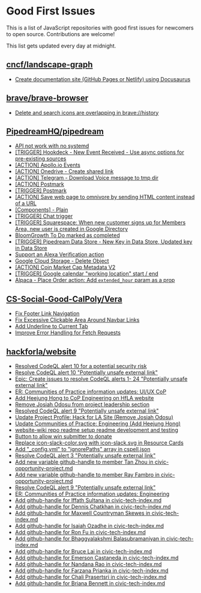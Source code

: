 # Good First Issues

This is a list of JavaScript repositories with good first issues for newcomers to open source. Contributions are welcome!

This list gets updated every day at midnight.

## [cncf/landscape-graph](https://github.com/cncf/landscape-graph)

- [Create documentation site (GitHub Pages or Netlify) using Docusaurus](https://github.com/cncf/landscape-graph/issues/97)

## [brave/brave-browser](https://github.com/brave/brave-browser)

- [Delete and search icons are overlapping in brave://history](https://github.com/brave/brave-browser/issues/32399)

## [PipedreamHQ/pipedream](https://github.com/PipedreamHQ/pipedream)

- [API not work with no systemd](https://github.com/PipedreamHQ/pipedream/issues/10151)
- [[TRIGGER] Hookdeck - New Event Received - Use async options for pre-existing sources](https://github.com/PipedreamHQ/pipedream/issues/10118)
- [[ACTION] Apollo.io Events](https://github.com/PipedreamHQ/pipedream/issues/10007)
- [[ACTION] Onedrive - Create shared link](https://github.com/PipedreamHQ/pipedream/issues/9965)
- [[ACTION] Telegram - Download Voice message to tmp dir](https://github.com/PipedreamHQ/pipedream/issues/6162)
- [[ACTION] Postmark](https://github.com/PipedreamHQ/pipedream/issues/9933)
- [[TRIGGER] Postmark](https://github.com/PipedreamHQ/pipedream/issues/9932)
- [[ACTION] Save web page to omnivore by sending HTML content instead of a URL](https://github.com/PipedreamHQ/pipedream/issues/9898)
- [[Components] - Plain](https://github.com/PipedreamHQ/pipedream/issues/9963)
- [[TRIGGER] Chat trigger](https://github.com/PipedreamHQ/pipedream/issues/9856)
- [[TRIGGER] Squarespace: When new customer signs up for Members Area, new user is created in Google Directory](https://github.com/PipedreamHQ/pipedream/issues/7311)
- [BloomGrowth To Do marked as completed](https://github.com/PipedreamHQ/pipedream/issues/9830)
- [[TRIGGER] Pipedream Data Store - New Key in Data Store, Updated key in Data Store](https://github.com/PipedreamHQ/pipedream/issues/9408)
- [Support an Alexa Verification action](https://github.com/PipedreamHQ/pipedream/issues/55)
- [Google Cloud Storage - Delete Object](https://github.com/PipedreamHQ/pipedream/issues/9035)
- [[ACTION] Coin Market Cap Metadata V2](https://github.com/PipedreamHQ/pipedream/issues/9431)
- [[TRIGGER] Google calendar "working location" start / end](https://github.com/PipedreamHQ/pipedream/issues/9768)
- [Alpaca - Place Order action: Add `extended_hour` param as a prop](https://github.com/PipedreamHQ/pipedream/issues/9476)

## [CS-Social-Good-CalPoly/Vera](https://github.com/CS-Social-Good-CalPoly/Vera)

- [Fix Footer Link Navigation](https://github.com/CS-Social-Good-CalPoly/Vera/issues/224)
- [Fix Excessive Clickable Area Around Navbar Links](https://github.com/CS-Social-Good-CalPoly/Vera/issues/225)
- [Add Underline to Current Tab](https://github.com/CS-Social-Good-CalPoly/Vera/issues/214)
- [Improve Error Handling for Fetch Requests](https://github.com/CS-Social-Good-CalPoly/Vera/issues/203)

## [hackforla/website](https://github.com/hackforla/website/pull/6201)

- [Resolved CodeQL alert 10 for a potential security risk](https://github.com/hackforla/website/pull/6201)
- [Resolve CodeQL alert 10 "Potentially   unsafe external link"](https://github.com/hackforla/website/issues/6045)
- [Epic: Create issues to resolve CodeQL alerts 1- 24 "Potentially unsafe external link"](https://github.com/hackforla/website/issues/5129)
- [ER: Communities of Practice information updates: UI/UX CoP](https://github.com/hackforla/website/issues/6101)
- [Add Heejung Hong to CoP Engineering on HfLA website](https://github.com/hackforla/website/pull/6197)
- [Remove Josiah Odosu from project leadership section](https://github.com/hackforla/website/pull/6198)
- [Resolved CodeQL alert 9 "Potentially unsafe external link"](https://github.com/hackforla/website/pull/6190)
- [Update Project Profile: Hack for LA Site (Remove Josiah Odosu)](https://github.com/hackforla/website/issues/6165)
- [Update Communities of Practice: Engineering (Add Heejung Hong)](https://github.com/hackforla/website/issues/6189)
- [website-wiki repo readme setup readme development and testing](https://github.com/hackforla/website/issues/6195)
- [Button to allow win submitter to donate](https://github.com/hackforla/website/issues/2108)
- [Replace icon-slack-color.svg with icon-slack.svg in Resource Cards](https://github.com/hackforla/website/issues/5826)
- [Add "_config.yml" to "ignorePaths" array in cspell.json](https://github.com/hackforla/website/issues/5850)
- [Resolve CodeQL alert 3 "Potentially unsafe external link"](https://github.com/hackforla/website/issues/6044)
- [Add new variable github-handle to member Tan Zhou in civic-opportunity-project.md](https://github.com/hackforla/website/issues/6192)
- [Add new variable github-handle to member Ray Fambro in civic-opportunity-project.md](https://github.com/hackforla/website/issues/6191)
- [Resolve CodeQL alert 9 "Potentially unsafe external link"](https://github.com/hackforla/website/issues/6043)
- [ER: Communities of Practice information updates: Engineering](https://github.com/hackforla/website/issues/6183)
- [Add github-handle for Iffath Sultana in civic-tech-index.md ](https://github.com/hackforla/website/issues/6182)
- [Add github-handle for Dennis Chatkhan in civic-tech-index.md ](https://github.com/hackforla/website/issues/6181)
- [Add github-handle for Maxwell Countryman Skewes in civic-tech-index.md ](https://github.com/hackforla/website/issues/6180)
- [Add github-handle for Isaiah Ozadhe in civic-tech-index.md ](https://github.com/hackforla/website/issues/6179)
- [Add github-handle for Ron Fu in civic-tech-index.md ](https://github.com/hackforla/website/issues/6178)
- [Add github-handle for Bhaggyalakshmi Balasubramaniyan in civic-tech-index.md ](https://github.com/hackforla/website/issues/6177)
- [Add github-handle for Bruce Lai in civic-tech-index.md ](https://github.com/hackforla/website/issues/6176)
- [Add github-handle for Emerson Castaneda in civic-tech-index.md ](https://github.com/hackforla/website/issues/6175)
- [Add github-handle for Nandana Rao in civic-tech-index.md ](https://github.com/hackforla/website/issues/6174)
- [Add github-handle for Farzana Prianka in civic-tech-index.md ](https://github.com/hackforla/website/issues/6173)
- [Add github-handle for Chali Prasertsri in civic-tech-index.md ](https://github.com/hackforla/website/issues/6172)
- [Add github-handle for Briana Bennett in civic-tech-index.md ](https://github.com/hackforla/website/issues/6171)

